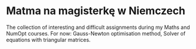 # Matma na magisterkę w Niemczech
The collection of interesting and difficult assignments during my Maths and NumOpt courses.
For now:
Gauss-Newton optimisation method,
Solver of equations with triangular matrices.
